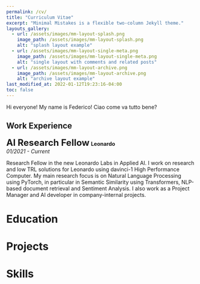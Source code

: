 ```yaml
---
permalink: /cv/
title: "Curriculum Vitae"
excerpt: "Minimal Mistakes is a flexible two-column Jekyll theme."
layouts_gallery:
  - url: /assets/images/mm-layout-splash.png
    image_path: /assets/images/mm-layout-splash.png
    alt: "splash layout example"
  - url: /assets/images/mm-layout-single-meta.png
    image_path: /assets/images/mm-layout-single-meta.png
    alt: "single layout with comments and related posts"
  - url: /assets/images/mm-layout-archive.png
    image_path: /assets/images/mm-layout-archive.png
    alt: "archive layout example"
last_modified_at: 2022-01-12T19:23:16-04:00
toc: false
---
```

Hi everyone! My name is Federico!
Ciao come va tutto bene?

## Work Experience

<font size="+2"><b>AI Research Fellow</b></font>
<b>Leonardo</b> <br>
<i>01/2021 - Current</i>

Research Fellow in the new Leonardo Labs in Applied AI. I work on research and low TRL solutions for Leonardo
using davinci-1 High Performance Computer. My main research focus is on Natural Language Processing using
PyTorch, in particular in Semantic Similarity using Transformers, NLP-based document retrieval and Sentiment
Analysis. I also work as a Project Manager and AI developer in company-internal projects.

# Education

# Projects

# Skills